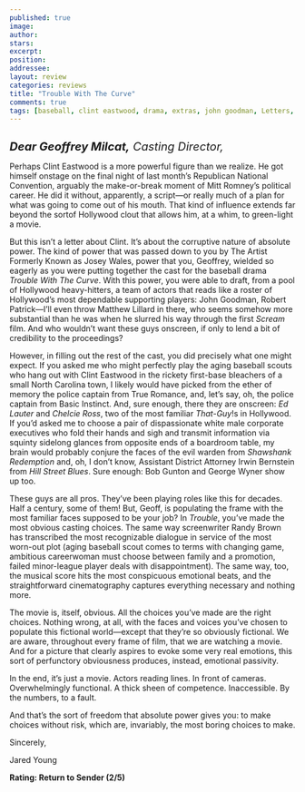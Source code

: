 ```yaml
---
published: true
image:
author: 
stars: 
excerpt: 
position: 
addressee: 
layout: review
categories: reviews
title: "Trouble With The Curve"
comments: true
tags: [baseball, clint eastwood, drama, extras, john goodman, Letters, sports]
---
```

<div><p><span class="full-image-block ssNonEditable"><a href="/letters/2012/9/26/trouble-with-the-curve.html"><img src="http://static.squarespace.com/static/5005f6bcc4aa41161b33e89e/5329cf1fe4b07c068ebf74de/5329cf1fe4b07c068ebf7691/1348677251022/trouble-with-the-curve.jpg" alt="" /></a></span></p>
<p><em style="font-size:120%;"><span style="font-size:120%;"><strong>Dear Geoffrey Milcat,</strong> Casting Director,</span></em></p>
<p>Perhaps Clint Eastwood is a more powerful figure than we realize. He got himself onstage on the final night of last month&rsquo;s Republican National Convention, arguably the make-or-break moment of Mitt Romney&rsquo;s political career. He did it without, apparently, a script&mdash;or really much of a plan for what was going to come out of his mouth. That kind of influence extends far beyond the sortof Hollywood clout that allows him, at a whim, to green-light a movie.</p>
<p>But this isn&rsquo;t a letter about Clint. It&rsquo;s about the corruptive nature of absolute power. The kind of power that was passed down to you by The Artist Formerly Known as Josey Wales, power that you, Geoffrey, wielded so eagerly as you were putting together the cast for the baseball drama <em>Trouble With The Curve</em>. With this power, you were able to draft, from a pool of Hollywood heavy-hitters, a team of actors that reads like a roster of Hollywood&rsquo;s most dependable supporting players: John Goodman, Robert Patrick&mdash;I&rsquo;ll even throw Matthew Lillard in there, who seems somehow more substantial than he was when he slurred his way through the first <em>Scream</em> film. And who wouldn&rsquo;t want these guys onscreen, if only to lend a bit of credibility to the proceedings?</p>
<p>However, in filling out the rest of the cast, you did precisely what one might expect. If you asked me who might perfectly play the aging baseball scouts who hang out with Clint Eastwood in the rickety first-base bleachers of a small North Carolina town, I likely would have picked from the ether of memory the police captain from True Romance, and, let&rsquo;s say, oh, the police captain from Basic Instinct. And, sure enough, there they are onscreen: <em>Ed Lauter</em> and <em>Chelcie Ross</em>, two of the most familiar <em>That-Guy</em>!s in Hollywood. If you&rsquo;d asked me to choose a pair of dispassionate white male corporate executives who fold their hands and sigh and transmit information via squinty sidelong glances from opposite ends of a boardroom table, my brain would probably conjure the faces of the evil warden from<em> Shawshank Redemption </em>and, oh, I don&rsquo;t know, Assistant District Attorney Irwin Bernstein from <em>Hill Street Blues</em>. Sure enough: Bob Gunton and George Wyner show up too.</p>
<p>These guys are all pros. They&rsquo;ve been playing roles like this for decades. Half a century, some of them! But, Geoff, is populating the frame with the most familiar faces supposed to be your job? In <em>Trouble</em>, you&rsquo;ve made the most obvious casting choices. The same way screenwriter Randy Brown has transcribed the most recognizable dialogue in service of the most worn-out plot (aging baseball scout comes to terms with changing game, ambitious careerwoman must choose between family and a promotion, failed minor-league player deals with disappointment). The same way, too, the musical score hits the most conspicuous emotional beats, and the straightforward cinematography captures everything necessary and nothing more.</p>
<p>The movie is, itself, obvious. All the choices you&rsquo;ve made are the right choices. Nothing wrong, at all, with the faces and voices you&rsquo;ve chosen to populate this fictional world&mdash;except that they&rsquo;re so obviously fictional. We are aware, throughout every frame of film, that we are watching a movie. And for a picture that clearly aspires to evoke some very real emotions, this sort of perfunctory obviousness produces, instead, emotional passivity.</p>
<p>In the end, it&rsquo;s just a movie. Actors reading lines. In front of cameras. Overwhelmingly functional. A thick sheen of competence. Inaccessible. By the numbers, to a fault.&nbsp;</p>
<p>And that&rsquo;s the sort of freedom that absolute power gives you: to make choices without risk, which are, invariably, the most boring choices to make.</p>
<p>Sincerely,</p>
<p>Jared Young</p>
<p><strong>Rating: Return to Sender (2/5)</strong></p></div>
